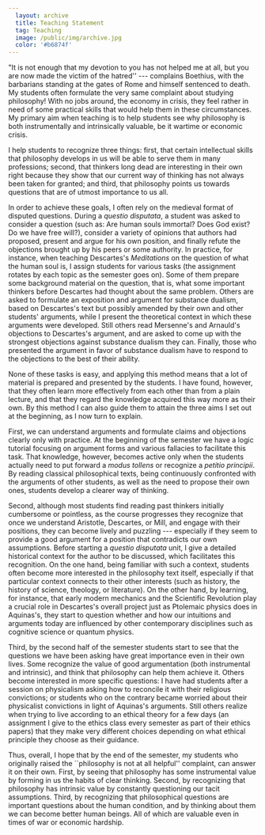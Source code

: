 ```yaml
---
  layout: archive
  title: Teaching Statement
  tag: Teaching
  image: /public/img/archive.jpg
  color: '#b6874f'
---
```


"It is not enough that my devotion to you has not helped me at all, but you are now made the victim of the hatred'' --- complains Boethius, with the barbarians standing at the gates of Rome and himself sentenced to death. My students often formulate the very same complaint about studying philosophy! With no jobs around, the economy in crisis, they feel rather in need of some practical skills that would help them in these circumstances.
My primary aim when teaching is to help students see why philosophy is both instrumentally and intrinsically valuable, be it wartime or economic crisis.

I help students to recognize three things: first, that certain intellectual skills that philosophy develops in us will be able to serve them in many professions; second, that thinkers long dead are interesting in their own right because they show that our current way of thinking has not always been taken for granted; and third, that philosophy points us towards questions that are of utmost importance to us all.

In order to achieve these goals, I often rely on the medieval format of disputed questions. During a *questio disputata*, a student was asked to consider a question (such as:  Are human souls immortal? Does God exist? Do we have free will?), consider a variety of opinions that authors had proposed, present and argue for his own position, and finally refute the objections brought up by his peers or some authority. In practice, for instance, when teaching Descartes's *Meditations* on the question of what the human soul is, I assign students for various tasks (the assignment rotates by each topic as the semester goes on). Some of them prepare some background material on the question, that is, what some important thinkers before Descartes had thought about the same problem. Others are asked to formulate an exposition and argument for substance dualism, based on Descartes's text but possibly amended by their own and other students' arguments, while I present the theoretical context in which these arguments were developed. Still others read Mersenne's and Arnauld's objections to Descartes's argument, and are asked to come up with the strongest objections against substance dualism they can. Finally, those who presented the argument in favor of substance dualism have to respond to the objections to the best of their ability.

None of these tasks is easy, and applying this method means that a lot of material is prepared and presented by the students. I have found, however, that they often learn more effectively from each other than from a plain lecture, and that they regard the knowledge acquired this way more as their own. By this method I can also guide them to attain the three aims I set out at the beginning, as I now turn to explain.

First, we can understand arguments and formulate claims and objections clearly only with practice. At the beginning of the semester we have a logic tutorial focusing on argument forms and various fallacies to facilitate this task. That knowledge, however, becomes active only when the students actually need to put forward a *modus tollens* or recognize a *petitio principii*. By reading classical philosophical texts, being continuously confronted with the arguments of other students, as well as the need to propose their own ones, students develop a clearer way of thinking.

Second, although most students find reading past thinkers initially cumbersome or pointless, as the course progresses they recognize that once we understand Aristotle, Descartes, or Mill, and engage with their positions, they can become lively and puzzling --- especially if they seem to provide a good argument for a position that contradicts our own assumptions. Before starting a *questio disputata* unit, I give a detailed historical context for the author to be discussed, which facilitates this recognition. On the one hand, being familiar with such a context, students often become more interested in the philosophy text itself, especially if that particular context connects to their other interests (such as history, the history of science, theology, or literature). On the other hand, by learning, for instance, that early modern mechanics and the Scientific Revolution play a crucial role in Descartes's overall project just as Ptolemaic physics does in  Aquinas's, they start to question whether and how our intuitions and arguments today are influenced by other contemporary disciplines such as cognitive science or quantum physics.

Third, by the second half of the semester students start to see that the questions we have been asking have great importance even in their own lives. Some recognize the value of good argumentation (both instrumental and intrinsic), and think that philosophy can help them achieve it. Others become interested in more specific questions: I have had students after a session on physicalism asking how to reconcile it with their religious convictions; or students who on the contrary became worried about their physicalist convictions in light of Aquinas's arguments. Still others realize when trying to live according to an ethical theory for a few days (an assignment I give to the ethics class every semester as part of their ethics papers) that they make very different choices depending on what ethical principle they choose as their guidance.

Thus, overall, I hope that by the end of the semester, my students who originally raised the ``philosophy is not at all helpful'' complaint, can answer it on their own. First, by seeing that philosophy has some instrumental value by forming in us the habits of clear thinking. Second, by recognizing that philosophy has intrinsic value by constantly questioning our tacit assumptions. Third, by recognizing that philosophical questions are important questions about the human condition, and by thinking about them we can become better human beings. All of which are valuable even in times of war or economic hardship.
